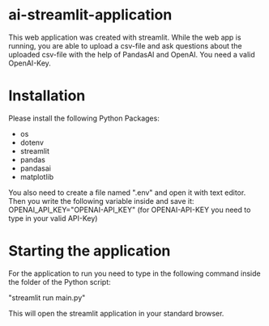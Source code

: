 # ai-streamlit-application
This web application was created with streamlit. While the web app is running, you are able to upload a csv-file and ask questions about the uploaded csv-file with the help of PandasAI and OpenAI. You need a valid OpenAI-Key.

# Installation 
Please install the following Python Packages:
- os
- dotenv
- streamlit
- pandas
- pandasai
- matplotlib

You also need to create a file named ".env" and open it with text editor. Then you write the following variable inside and save it:
OPENAI_API_KEY="OPENAI-API_KEY" (for OPENAI-API-KEY you need to type in your valid API-Key)

# Starting the application
For the application to run you need to type in the following command inside the folder of the Python script:

"streamlit run main.py"

This will open the streamlit application in your standard browser.
